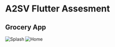 # A2SV Flutter Assesment

## Grocery App

![Splash](Mobile-internship-assessment-A2SV/image/splash.jpg)
![Home](Mobile-internship-assessment-A2SV/image/home.jpg)


